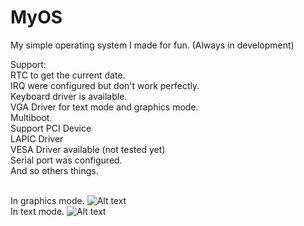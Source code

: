 # MyOS
My simple operating system I made for fun.
(Always in development)

Support:<br>
RTC to get the current date.<br>
IRQ were configured but don't work perfectly.<br>
Keyboard driver is available.<br>
VGA Driver for text mode and graphics mode.<br>
Multiboot.<br>
Support PCI Device<br>
LAPIC Driver<br>
VESA Driver available (not tested yet)<br>
Serial port was configured.<br>
And so others things.<br>

<br>
In graphics mode.
<img
  src="https://cdn.discordapp.com/attachments/936774643510038579/1097985376456552478/image.png"
  alt="Alt text"
  title="Optional title"
  style="display: inline-block; margin: 0 auto; max-width: 300px">

<br>
In text mode.
<img
  src="https://cdn.discordapp.com/attachments/1072270189607002205/1097986220589596692/image.png"
  alt="Alt text"
  title="Optional title"
  style="display: inline-block; margin: 0 auto; max-width: 300px">
